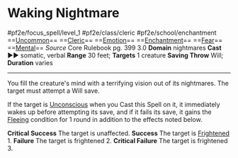 # Waking Nightmare
#pf2e/focus_spell/level_1 #pf2e/class/cleric #pf2e/school/enchantment 
==[Uncommon](rules/traits/uncommon.md)== ==[Cleric](rules/traits/cleric.md)== ==[Emotion](rules/traits/emotion.md)== ==[Enchantment](rules/traits/enchantment.md)== ==[Fear](../../Arcane_Tradition/Level%201/Fear.md)== ==[Mental](rules/traits/mental.md)==
*Source* Core Rulebook pg. 399 3.0
**Domain** nightmares
**Cast** ►► somatic, verbal
**Range** 30 feet; **Targets** 1 creature
**Saving Throw** Will; **Duration** varies

---
You fill the creature's mind with a terrifying vision out of its nightmares. The target must attempt a Will save.

If the target is [Unconscious](../../../Conditions/Unconscious.md) when you Cast this Spell on it, it immediately wakes up before attempting its save, and if it fails its save, it gains the [Fleeing](../../../Conditions/Fleeing.md) condition for 1 round in addition to the effects noted below.

**Critical Success** The target is unaffected.
**Success** The target is [Frightened](../../../Conditions/Frightened.md) 1.
**Failure** The target is frightened 2.
**Critical Failure** The target is frightened 3.